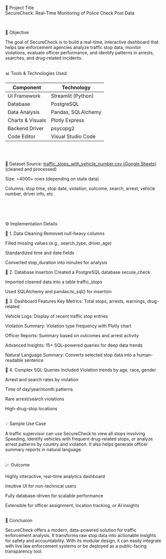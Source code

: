 
🔰 Project Title
<br>
SecureCheck: Real-Time Monitoring of Police Check Post Data

<br>

🧠 Objective
<br>

The goal of SecureCheck is to build a real-time, interactive dashboard that helps law enforcement agencies analyze traffic stop data, monitor violations, evaluate officer performance, and identify patterns in arrests, searches, and drug-related incidents.
<br>
<br>

📊 Tools & Technologies Used
<br>

| Component        | Technology         |
| ---------------- | ------------------ |
| UI Framework     | Streamlit (Python) |
| Database         | PostgreSQL         |
| Data Analysis    | Pandas, SQLAlchemy |
| Charts & Visuals | Plotly Express     |
| Backend Driver   | psycopg2           |
| Code Editor      | Visual Studio Code |
<br>
<br>


📂 Dataset Source: [traffic_stops_with_vehicle_number.csv (Google Sheets)](https://docs.google.com/spreadsheets/d/16qEUKckLFy7j1qoSd1bSQURn9QXDb6ffSBAWzRkPsSg/edit?gid=1282651194#gid=1282651194) (cleaned and processed)

Size: ~4000+ rows (depending on state data)

Columns: stop time, stop date, violation, outcome, search, arrest, vehicle number, driver info, etc.


<br>
<br>
<br>

⚙️ Implementation Details
<br>

🔹 1. Data Cleaning
Removed null-heavy columns

Filled missing values (e.g., search_type, driver_age)

Standardized time and date fields

Converted stop_duration into minutes for analysis
<br>

🔹 2. Database Insertion
Created a PostgreSQL database secure_check

Imported cleaned data into a table traffic_stops

Used SQLAlchemy and pandas.to_sql() for insertion
<br>

🔹 3. Dashboard Features
Key Metrics: Total stops, arrests, warnings, drug-related

Vehicle Logs: Display of recent traffic stop entries

Violation Summary: Violation type frequency with Plotly chart

Officer Reports: Summary based on outcomes and arrest activity

Advanced Insights: 15+ SQL-powered queries for deep data trends

Natural Language Summary: Converts selected stop data into a human-readable sentence
<br>

🔹 4. Complex SQL Queries Included
Violation trends by age, race, gender

Arrest and search rates by violation

Time of day/year/month patterns

Rare arrest/search violations

High-drug-stop locations
<br>
<br>

💡 Sample Use Case
<br>

A traffic supervisor can use SecureCheck to view all stops involving Speeding, identify vehicles with frequent drug-related stops, or analyze arrest patterns by country and violation. It also helps generate officer summary reports in natural language.
<br>
<br>

📈 Outcome
<br>

Highly interactive, real-time analytics dashboard

Intuitive UI for non-technical users

Fully database-driven for scalable performance

Extensible for officer assignment, location tracking, or AI insights
<br>
<br>

📌 Conclusion
<br>

SecureCheck offers a modern, data-powered solution for traffic enforcement analysis. It transforms raw stop data into actionable insights for safety and accountability. With its modular design, it can easily integrate with live law enforcement systems or be deployed as a public-facing transparency tool.



